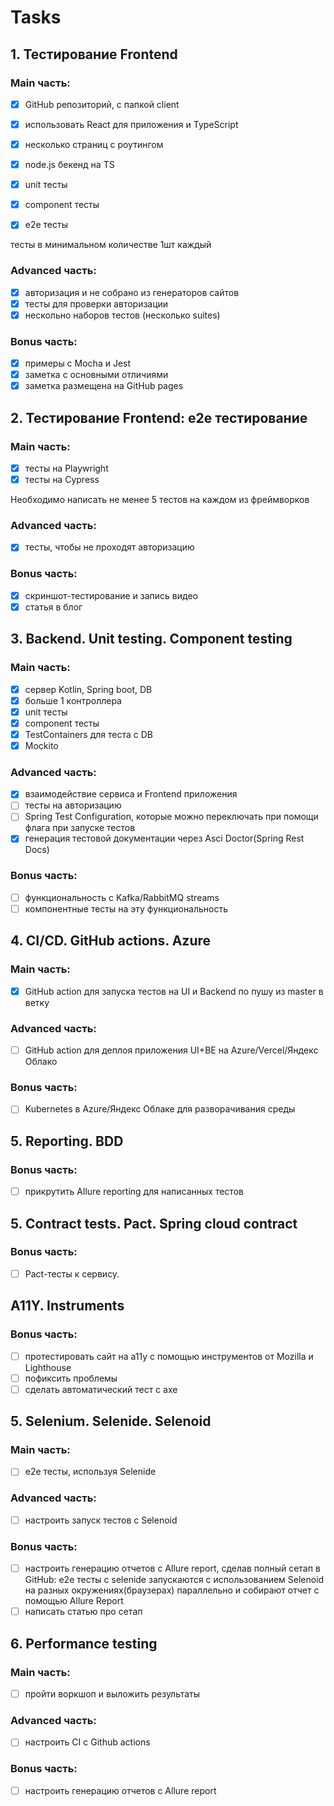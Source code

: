 # Tasks
## 1. Тестирование Frontend
### Main часть:

- [x] GitHub репозиторий, с папкой client
- [x] использовать React для приложения и TypeScript
- [x] несколько страниц с роутингом
- [x] node.js бекенд на TS

- [x] unit тесты
- [x] component тесты
- [x] e2e тесты

тесты в минимальном количестве 1шт каждый

### Advanced часть:

- [X] авторизация и не собрано из генераторов сайтов
- [X] тесты для проверки авторизации
- [x] нескольно наборов тестов (несколько suites)

### Bonus часть:

- [x] примеры с Mocha и Jest
- [x] заметка с основными отличиями
- [x] заметка размещена на GitHub pages

## 2. Тестирование Frontend: e2e тестирование
### Main часть:
- [x] тесты на Playwright
- [x] тесты на Cypress

Необходимо написать не менее 5 тестов на каждом из фреймворков

### Advanced часть:
- [x] тесты, чтобы не проходят авторизацию

### Bonus часть:
- [x] скриншот-тестирование и запись видео
- [x] статья в блог

## 3. Backend. Unit testing. Component testing
### Main часть:
- [x] сервер Kotlin, Spring boot, DB
- [x] больше 1 контроллерa
- [x] unit тесты
- [x] component тесты
- [x] TestContainers для теста с DB
- [x] Mockito

### Advanced часть:
- [x] взаимодействие сервиса и Frontend приложения
- [ ] тесты на авторизацию
- [ ] Spring Test Configuration, которые можно переключать при помощи флага при запуске тестов
- [x] генерация тестовой документации через Asci Doctor(Spring Rest Docs)

### Bonus часть:
- [ ] функциональность с Kafka/RabbitMQ streams
- [ ] компонентные тесты на эту функциональность

## 4. CI/CD. GitHub actions. Azure
### Main часть:
- [x] GitHub action для запуска тестов на UI и Backend по пушу из master в ветку

### Advanced часть:
- [ ] GitHub action для деплоя приложения UI+BE на Azure/Vercel/Яндекс Облако

### Bonus часть:
- [ ] Kubernetes в Azure/Яндекс Облаке для разворачивания среды

## 5. Reporting. BDD
### Bonus часть:
- [ ]  прикрутить Allure reporting для написанных тестов

## 5. Contract tests. Pact. Spring cloud contract
### Bonus часть:
- [ ]  Pact-тесты к сервису.

## A11Y. Instruments
### Bonus часть:
- [ ]  протестировать сайт на а11y с помощью инструментов от Mozilla и Lighthouse
- [ ]  пофиксить проблемы
- [ ]  сделать автоматический тест с axe

## 5. Selenium. Selenide. Selenoid
### Main часть:
- [ ] e2e тесты, используя Selenide

### Advanced часть:
- [ ] настроить запуск тестов с Selenoid

### Bonus часть:
- [ ] настроить генерацию отчетов с Allure report, сделав полный сетап в GitHub: e2e тесты с selenide запускаются с использованием Selenoid на разных окружениях(браузерах) параллельно и собирают отчет с помощью Allure Report
- [ ] написать статью про сетап

## 6. Performance testing
### Main часть:
- [ ] пройти воркшоп и выложить результаты

### Advanced часть:
- [ ] настроить CI с Github actions

### Bonus часть:
- [ ] настроить генерацию отчетов с Allure report
